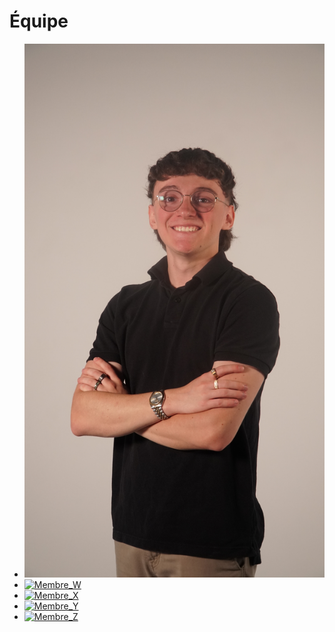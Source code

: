 # Équipe

<!-- Présentation des rôles et responsabilités de chacun des membres de l'équipe -->

* [![matis](medias/matis.jpeg)](matis.jpeg)
* [![Membre_W]( https://fakeimg.pl/400x400?text=W)](membre_w/)
* [![Membre_X]( https://fakeimg.pl/400x400?text=X)](membre_x/)
* [![Membre_Y]( https://fakeimg.pl/400x400?text=Y)](membre_y/)
* [![Membre_Z]( https://fakeimg.pl/400x400?text=Z)](membre_Z/)

